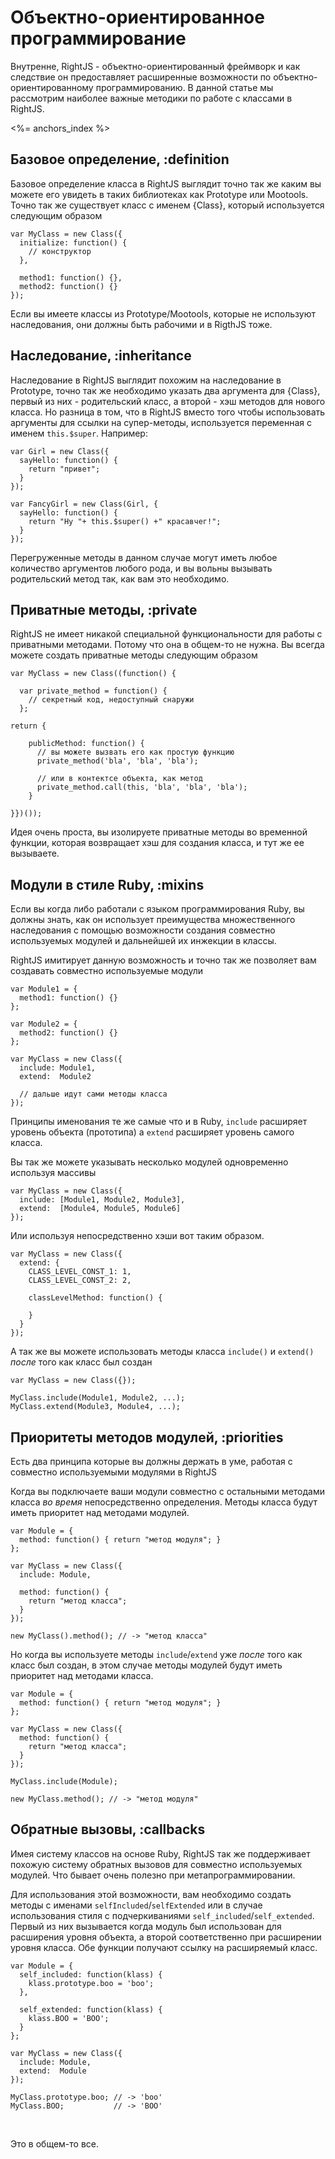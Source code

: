 # Объектно-ориентированное программирование

Внутренне, RightJS - объектно-ориентированный фреймворк и как следствие он предоставляет
расширенные возможности по объектно-ориентированному программированию. В данной статье
мы рассмотрим наиболее важные методики по работе с классами в RightJS.

<%= anchors_index %>


## Базовое определение, :definition

Базовое определение класса в RightJS выглядит точно так же каким вы можете его
увидеть в таких библиотеках как Prototype или Mootools. Точно так же существует
класс с именем {Class}, который используется следующим образом

    var MyClass = new Class({
      initialize: function() {
        // конструктор
      },

      method1: function() {},
      method2: function() {}
    });

Если вы имеете классы из Prototype/Mootools, которые не используют наследования,
они должны быть рабочими и в RigthJS тоже.


## Наследование, :inheritance

Наследование в RightJS выглядит похожим на наследование в Prototype, точно так же необходимо
указать два аргумента для {Class}, первый из них - родительский класс, а второй - хэш
методов для нового класса. Но разница в том, что в RightJS вместо того чтобы использовать
аргументы для ссылки на супер-методы, используется переменная с именем `this.$super`. Например:

    var Girl = new Class({
      sayHello: function() {
        return "привет";
      }
    });

    var FancyGirl = new Class(Girl, {
      sayHello: function() {
        return "Ну "+ this.$super() +" красавчег!";
      }
    });

Перегруженные методы в данном случае могут иметь любое количество аргументов любого рода,
и вы вольны вызывать родительский метод так, как вам это необходимо.


## Приватные методы, :private

RightJS не имеет никакой специальной функциональности для работы с приватными методами.
Потому что она в общем-то не нужна. Вы всегда можете создать приватные методы следующим
образом

    var MyClass = new Class((function() {

      var private_method = function() {
        // секретный код, недоступный снаружи
      };

    return {

        publicMethod: function() {
          // вы можете вызвать его как простую функцию
          private_method('bla', 'bla', 'bla');

          // или в контектсе объекта, как метод
          private_method.call(this, 'bla', 'bla', 'bla');
        }

    }})());

Идея очень проста, вы изолируете приватные методы во временной функции, которая возвращает
хэш для создания класса, и тут же ее вызываете.


## Модули в стиле Ruby, :mixins

Если вы когда либо работали с языком программирования Ruby, вы должны знать, как он использует
преимущества множественного наследования с помощью возможности создания совместно используемых
модулей и дальнейшей их инжекции в классы.

RightJS имитирует данную возможность и точно так же позволяет вам создавать совместно используемые модули

    var Module1 = {
      method1: function() {}
    };

    var Module2 = {
      method2: function() {}
    };

    var MyClass = new Class({
      include: Module1,
      extend:  Module2

      // дальше идут сами методы класса
    });

Принципы именования те же самые что и в Ruby, `include` расширяет уровень объекта (прототипа)
а `extend` расширяет уровень самого класса.

Вы так же можете указывать несколько модулей одновременно используя массивы

    var MyClass = new Class({
      include: [Module1, Module2, Module3],
      extend:  [Module4, Module5, Module6]
    });

Или используя непосредственно хэши вот таким образом.

    var MyClass = new Class({
      extend: {
        CLASS_LEVEL_CONST_1: 1,
        CLASS_LEVEL_CONST_2: 2,

        classLevelMethod: function() {

        }
      }
    });

А так же вы можете использовать методы класса `include()` и `extend()` _после_ того как
класс был создан

    var MyClass = new Class({});

    MyClass.include(Module1, Module2, ...);
    MyClass.extend(Module3, Module4, ...);



## Приоритеты методов модулей, :priorities

Есть два принципа которые вы должны держать в уме, работая с совместно используемыми модулями в RightJS

Когда вы подключаете ваши модули совместно с остальными методами класса _во время_
непосредственно определения. Методы класса будут иметь приоритет над методами модулей.

    var Module = {
      method: function() { return "метод модуля"; }
    };

    var MyClass = new Class({
      include: Module,

      method: function() {
        return "метод класса";
      }
    });

    new MyClass().method(); // -> "метод класса"

Но когда вы используете методы `include`/`extend` уже _после_ того как класс
был создан, в этом случае методы модулей будут иметь приоритет над методами
класса.

    var Module = {
      method: function() { return "метод модуля"; }
    };

    var MyClass = new Class({
      method: function() {
        return "метод класса";
      }
    });

    MyClass.include(Module);

    new MyClass.method(); // -> "метод модуля"



## Обратные вызовы, :callbacks

Имея систему классов на основе Ruby, RightJS так же поддерживает похожую систему обратных
вызовов для совместно используемых модулей. Что бывает очень полезно при метапрограммировании.

Для использования этой возможности, вам необходимо создать методы с именами `selfIncluded`/`selfExtended`
или в случае использования стиля с подчеркиваниями `self_included`/`self_extended`. Первый из них
вызывается когда модуль был использован для расширения уровня объекта, а второй соответственно при
расширении уровня класса. Обе функции получают ссылку на расширяемый класс.

    var Module = {
      self_included: function(klass) {
        klass.prototype.boo = 'boo';
      },

      self_extended: function(klass) {
        klass.BOO = 'BOO';
      }
    };

    var MyClass = new Class({
      include: Module,
      extend:  Module
    });

    MyClass.prototype.boo; // -> 'boo'
    MyClass.BOO;           // -> 'BOO'


<p>&nbsp;</p>

<p>Это в общем-то все.</p>

